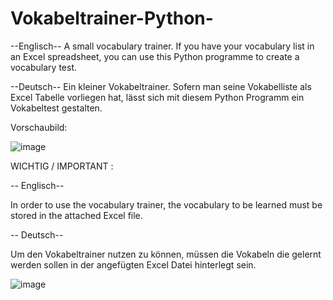 # Vokabeltrainer-Python-

--Englisch-- 
A small vocabulary trainer. If you have your vocabulary list in an Excel spreadsheet, you can use this Python programme to create a vocabulary test.

--Deutsch--
Ein kleiner Vokabeltrainer. Sofern man seine Vokabelliste als Excel Tabelle vorliegen hat, lässt sich mit diesem Python Programm ein Vokabeltest gestalten.



Vorschaubild:

![image](https://user-images.githubusercontent.com/38864627/105643775-2988cf00-5e92-11eb-86a2-d58b08333a42.png)


WICHTIG / IMPORTANT : 


-- Englisch-- 

In order to use the vocabulary trainer, the vocabulary to be learned must be stored in the attached Excel file.

-- Deutsch--

Um den Vokabeltrainer nutzen zu können, müssen die Vokabeln die gelernt werden sollen in der angefügten Excel Datei hinterlegt sein.

![image](https://user-images.githubusercontent.com/38864627/105643978-75884380-5e93-11eb-845f-e2c0fc9d34da.png)
